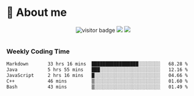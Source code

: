 <!-- ![](https://youpai.roccoshi.top/img/20200804214216.png) -->

# 🧐 About me
 
<p align="center">
<img src="https://visitor-badge.laobi.icu/badge?page_id=Lincest.Lincest&title=hits" alt="visitor badge"/>
<a href="mailto:imroccoshi@gmail.com"><img src="https://img.shields.io/badge/gmail-imroccoshi%40gmail.com-red"></a>
<a href="https://blog.roccoshi.top"><img src="https://img.shields.io/badge/blog-roccoshi-green"></a>
</p>

<div align="center">
  <img src="https://github-readme-stats.vercel.app/api?username=Lincest&show_icons=true&count_private=true&show_owner=true" alt="">
   <!-- <img src="https://github-readme-stats.vercel.app/api/wakatime?username=Moreality&v=2" alt=""/> -->
</div>

### Weekly Coding Time

<!--START_SECTION:waka-->

```txt
Markdown       33 hrs 16 mins  █████████████████░░░░░░░░   68.28 %
Java           5 hrs 55 mins   ███░░░░░░░░░░░░░░░░░░░░░░   12.16 %
JavaScript     2 hrs 16 mins   █░░░░░░░░░░░░░░░░░░░░░░░░   04.66 %
C++            46 mins         ▒░░░░░░░░░░░░░░░░░░░░░░░░   01.60 %
Bash           43 mins         ▒░░░░░░░░░░░░░░░░░░░░░░░░   01.49 %
```

<!--END_SECTION:waka-->


